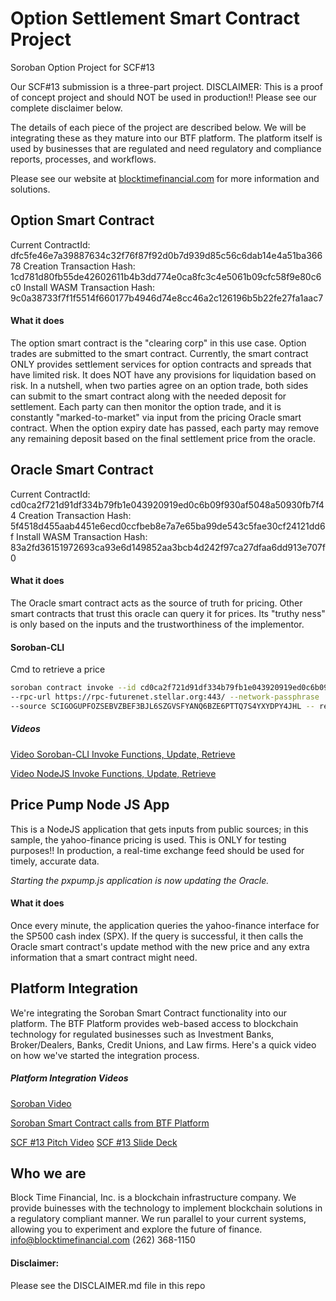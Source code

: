 # Option Settlement Smart Contract Project
Soroban Option Project for SCF#13

Our SCF#13 submission is a three-part project.
DISCLAIMER: This is a proof of concept project and should NOT be used in production!!
Please see our complete disclaimer below.

The details of each piece of the project are described below.  We will be integrating
these as they mature into our BTF platform.  The platform itself is used by businesses
that are regulated and need regulatory and compliance reports, processes, and workflows.

Please see our website at [blocktimefinancial.com](https://blocktimefinancial.com) for more information and solutions.

## Option Smart Contract
Current ContractId: dfc5fe46e7a39887634c32f76f87f92d0b7d939d85c56c6dab14e4a51ba36678
Creation Transaction Hash: 1cd781d80fb55de42602611b4b3dd774e0ca8fc3c4e5061b09cfc58f9e80c6c0
Install WASM Transaction Hash: 9c0a38733f7f1f5514f660177b4946d74e8cc46a2c126196b5b22fe27fa1aac7

#### What it does
The option smart contract is the "clearing corp" in this use case.  Option trades are submitted
to the smart contract.  Currently, the smart contract ONLY provides settlement services for 
option contracts and spreads that have limited risk.  It does NOT have any provisions for liquidation
based on risk.  In a nutshell, when two parties agree on an option trade, both sides can submit to the
smart contract along with the needed deposit for settlement.  Each party can then monitor the option
trade, and it is constantly "marked-to-market" via input from the pricing Oracle smart contract.
When the option expiry date has passed, each party may remove any remaining deposit based on the final 
settlement price from the oracle.

## Oracle Smart Contract
Current ContractId: cd0ca2f721d91df334b79fb1e043920919ed0c6b09f930af5048a50930fb7f44
Creation Transaction Hash: 5f4518d455aab4451e6ecd0ccfbeb8e7a7e65ba99de543c5fae30cf24121dd6f
Install WASM Transaction Hash: 83a2fd36151972693ca93e6d149852aa3bcb4d242f97ca27dfaa6dd913e707f0

#### What it does
The Oracle smart contract acts as the source of truth for pricing.  Other smart contracts that trust
this oracle can query it for prices.  Its "truthy ness" is only based on the inputs and the trustworthiness
of the implementor. 

#### Soroban-CLI
Cmd to retrieve a price
```sh
soroban contract invoke --id cd0ca2f721d91df334b79fb1e043920919ed0c6b09f930af5048a50930fb7f44 \
--rpc-url https://rpc-futurenet.stellar.org:443/ --network-passphrase 'Test SDF Future Network ; October 2022' \
--source SCIGOGUPFOZSEBVZBEF3BJL6SZGVSFYANQ6BZE6PTTQ7S4YXYDPY4JHL -- retrieve
```
##### Videos 
[Video Soroban-CLI Invoke Functions, Update, Retrieve](https://www.loom.com/share/934ae32d84624cfc83e120a5766cf60a)

[Video NodeJS Invoke Functions, Update, Retrieve](https://www.loom.com/share/10707c09005b4e1aaf3e11fd31fbf297)

## Price Pump Node JS App
This is a NodeJS application that gets inputs from public sources; in this sample, the yahoo-finance
pricing is used.  This is ONLY for testing purposes!!  In production, a real-time exchange feed should
be used for timely, accurate  data.  

*Starting the pxpump.js application is now updating the Oracle.*
#### What it does
Once every minute, the application queries the yahoo-finance interface for the SP500 cash index (SPX).
If the query is successful, it then calls the Oracle smart contract's update method with the new price
and any extra information that a smart contract might need. 
## Platform Integration
We're integrating the Soroban Smart Contract functionality into our platform.  The BTF Platform
provides web-based access to blockchain technology for regulated businesses such as Investment Banks,
Broker/Dealers, Banks, Credit Unions, and Law firms.  Here's a quick video on how we've started
the integration process.

##### Platform Integration Videos
[Soroban Video](https://www.loom.com/share/9a13bd19491b443f8c145040bca0d105)

[Soroban Smart Contract calls from BTF Platform](https://www.loom.com/share/ec6ffaaf9b5340bc85b8d005edf45900)

[SCF #13 Pitch Video](https://youtu.be/iUjGjVV6DVw)
[SCF #13 Slide Deck](https://www.canva.com/design/DAFhT7nGxr8/LcUwa4GXjQMr6T3Y8CseaQ/edit?utm_content=DAFhT7nGxr8&utm_campaign=designshare&utm_medium=link2&utm_source=sharebutton)
## Who we are
Block Time Financial, Inc. is a blockchain infrastructure company.  We provide buinesses with the technology to implement blockchain solutions in
a regulatory compliant manner.  We run parallel to your current systems, allowing you to experiment and explore the future of finance.
info@blocktimefinancial.com
(262) 368-1150
#### Disclaimer:
Please see the DISCLAIMER.md file in this repo
